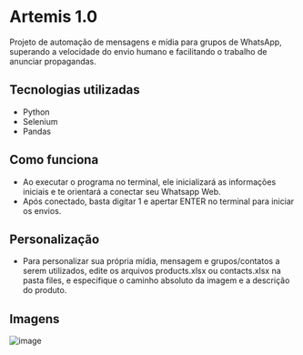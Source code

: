 # Artemis 1.0
Projeto de automação de mensagens e mídia para grupos de WhatsApp, superando a velocidade do envio humano
e facilitando o trabalho de anunciar propagandas.
## Tecnologias utilizadas
- Python
- Selenium
- Pandas

## Como funciona
- Ao executar o programa no terminal, ele inicializará as informações iniciais e te orientará a conectar seu Whatsapp Web.
- Após conectado, basta digitar 1 e apertar ENTER no terminal para iniciar os envios.

## Personalização
- Para personalizar sua própria mídia, mensagem e grupos/contatos a serem utilizados, edite os arquivos products.xlsx ou contacts.xlsx na pasta files, e especifique o caminho absoluto da imagem e a descrição do produto.
## Imagens
![image](https://user-images.githubusercontent.com/110192027/213717418-19d036a7-878f-4d33-8852-2d48ebd0f8c6.png)
